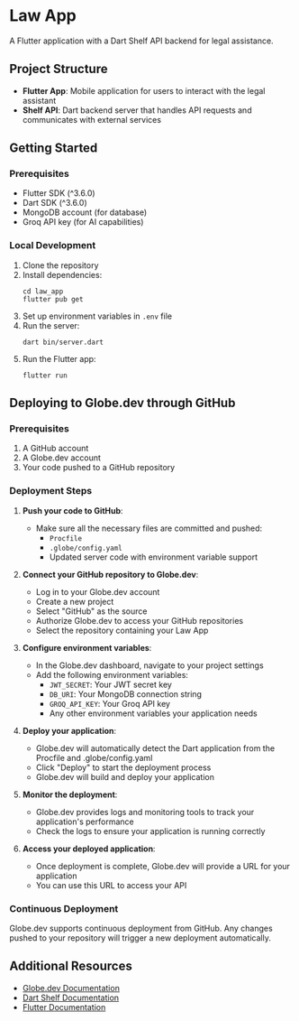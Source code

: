 # Law App

A Flutter application with a Dart Shelf API backend for legal assistance.

## Project Structure

- **Flutter App**: Mobile application for users to interact with the legal assistant
- **Shelf API**: Dart backend server that handles API requests and communicates with external services

## Getting Started

### Prerequisites

- Flutter SDK (^3.6.0)
- Dart SDK (^3.6.0)
- MongoDB account (for database)
- Groq API key (for AI capabilities)

### Local Development

1. Clone the repository
2. Install dependencies:
   ```
   cd law_app
   flutter pub get
   ```
3. Set up environment variables in `.env` file
4. Run the server:
   ```
   dart bin/server.dart
   ```
5. Run the Flutter app:
   ```
   flutter run
   ```

## Deploying to Globe.dev through GitHub

### Prerequisites

1. A GitHub account
2. A Globe.dev account
3. Your code pushed to a GitHub repository

### Deployment Steps

1. **Push your code to GitHub**:
   - Make sure all the necessary files are committed and pushed:
     - `Procfile`
     - `.globe/config.yaml`
     - Updated server code with environment variable support

2. **Connect your GitHub repository to Globe.dev**:
   - Log in to your Globe.dev account
   - Create a new project
   - Select "GitHub" as the source
   - Authorize Globe.dev to access your GitHub repositories
   - Select the repository containing your Law App

3. **Configure environment variables**:
   - In the Globe.dev dashboard, navigate to your project settings
   - Add the following environment variables:
     - `JWT_SECRET`: Your JWT secret key
     - `DB_URI`: Your MongoDB connection string
     - `GROQ_API_KEY`: Your Groq API key
     - Any other environment variables your application needs

4. **Deploy your application**:
   - Globe.dev will automatically detect the Dart application from the Procfile and .globe/config.yaml
   - Click "Deploy" to start the deployment process
   - Globe.dev will build and deploy your application

5. **Monitor the deployment**:
   - Globe.dev provides logs and monitoring tools to track your application's performance
   - Check the logs to ensure your application is running correctly

6. **Access your deployed application**:
   - Once deployment is complete, Globe.dev will provide a URL for your application
   - You can use this URL to access your API

### Continuous Deployment

Globe.dev supports continuous deployment from GitHub. Any changes pushed to your repository will trigger a new deployment automatically.

## Additional Resources

- [Globe.dev Documentation](https://docs.globe.dev)
- [Dart Shelf Documentation](https://pub.dev/packages/shelf)
- [Flutter Documentation](https://docs.flutter.dev)
